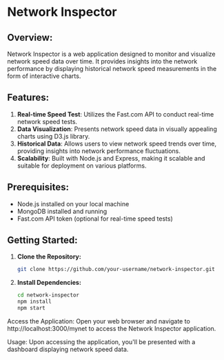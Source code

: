 # **Network Inspector**

## **Overview:**

Network Inspector is a web application designed to monitor and visualize network speed data over time. It provides insights into the network performance by displaying historical network speed measurements in the form of interactive charts.

## **Features:**

1. **Real-time Speed Test**: Utilizes the Fast.com API to conduct real-time network speed tests.
2. **Data Visualization**: Presents network speed data in visually appealing charts using D3.js library.
3. **Historical Data**: Allows users to view network speed trends over time, providing insights into network performance fluctuations.
4. **Scalability**: Built with Node.js and Express, making it scalable and suitable for deployment on various platforms.

## **Prerequisites:**

- Node.js installed on your local machine
- MongoDB installed and running
- Fast.com API token (optional for real-time speed tests)

## **Getting Started:**

1. **Clone the Repository:**

   ```bash
   git clone https://github.com/your-username/network-inspector.git
2. **Install Dependencies:**

   ```bash
   cd network-inspector
   npm install
   npm start

Access the Application:
Open your web browser and navigate to http://localhost:3000/mynet to access the Network Inspector application.

Usage:
Upon accessing the application, you'll be presented with a dashboard displaying network speed data.

